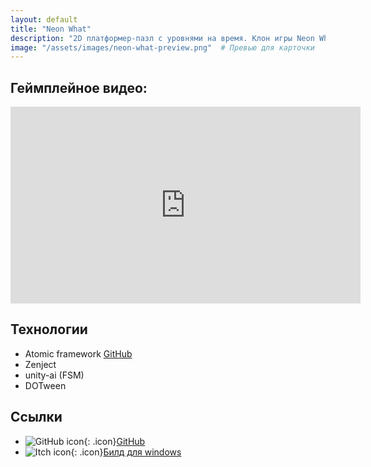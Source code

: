 ```yaml
---
layout: default
title: "Neon What"
description: "2D платформер-пазл с уровнями на время. Клон игры Neon White"
image: "/assets/images/neon-what-preview.png"  # Превью для карточки
---
```


## Геймплейное видео:
<iframe 
  width="560" 
  height="315" 
  src="https://www.youtube.com/embed/ВАШ_ID_ВИДЕО" 
  frameborder="0" 
  allowfullscreen>
</iframe>

## Технологии  
- Atomic framework [GitHub](https://github.com/StarKRE22/Atomic)
- Zenject
- unity-ai (FSM)
- DOTween

## Ссылки  
- ![GitHub icon](https://github.githubassets.com/favicons/favicon.svg){: .icon}[GitHub](https://github.com/furyohfury/Otus_Homework/tree/Project)
- ![Itch icon](https://static.itch.io/images/logo-black-new.svg){: .icon}[Билд для windows](https://ваш-ник.itch.io/игра)